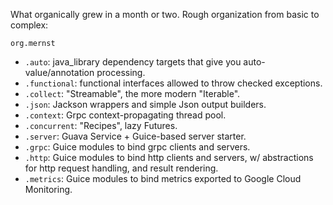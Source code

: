 What organically grew in a month or two. Rough organization from basic to complex:

`org.mernst`
* `.auto`: java_library dependency targets that give you auto-value/annotation processing.
* `.functional`: functional interfaces allowed to throw checked exceptions.
* `.collect`: "Streamable", the more modern "Iterable".
* `.json`: Jackson wrappers and simple Json output builders.
* `.context`: Grpc context-propagating thread pool.
* `.concurrent`: "Recipes", lazy Futures.
* `.server`: Guava Service + Guice-based server starter.
* `.grpc`: Guice modules to bind grpc clients and servers.
* `.http`: Guice modules to bind http clients and servers, w/ abstractions for http request handling, and result rendering.
* `.metrics`: Guice modules to bind metrics exported to Google Cloud Monitoring.

